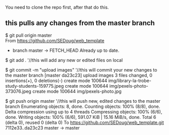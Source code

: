 You need to clone the repo first, after that do this.

## this pulls any changes from the master branch

$ git pull origin master  
From https://github.com/SEDoug/web_template
 * branch            master     -> FETCH_HEAD
Already up to date.

$ git add .    '//this will add any new or edited files on local

$ git commit -m "upload images"   '//this will commit your new changes to the master branch
[master da23c23] upload images
 3 files changed, 0 insertions(+), 0 deletions(-)
 create mode 100644 img/library-la-trobe-study-students-159775.jpeg
 create mode 100644 img/pexels-photo-373076.jpeg
 create mode 100644 img/pexels-photo.jpg
 
 $ git push origin master   '//this will push new, edited changes to the master branch
Enumerating objects: 8, done.
Counting objects: 100% (8/8), done.
Delta compression using up to 4 threads
Compressing objects: 100% (6/6), done.
Writing objects: 100% (6/6), 591.07 KiB | 15.16 MiB/s, done.
Total 6 (delta 0), reused 0 (delta 0)
To https://github.com/SEDoug/web_template.git
   7112e33..da23c23  master -> master
